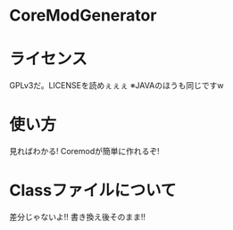 # CoreModGenerator
  # ライセンス  
  
  GPLv3だ。LICENSEを読めぇぇぇ ※JAVAのほうも同じですw
  # 使い方        
        
  見ればわかる! Coremodが簡単に作れるぞ!
    
  # Classファイルについて
    
  差分じゃないよ!! 書き換え後そのまま!!
